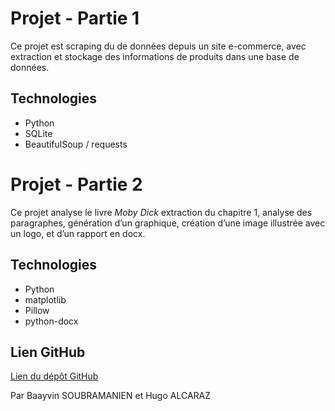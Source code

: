 # Projet - Partie 1

Ce projet est scraping du de données depuis un site e-commerce, avec extraction et stockage des informations de produits dans une base de données.

## Technologies
- Python
- SQLite
- BeautifulSoup / requests


# Projet - Partie 2

Ce projet analyse le livre *Moby Dick* extraction du chapitre 1, analyse des paragraphes, génération d’un graphique, création d’une image illustrée avec un logo, et d’un rapport en docx.

## Technologies
- Python
- matplotlib
- Pillow
- python-docx

## Lien GitHub

[Lien du dépôt GitHub](https://github.com/gohu21/projet-python-final-data3)


Par Baayvin SOUBRAMANIEN et Hugo ALCARAZ